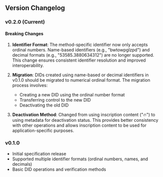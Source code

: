## Version Changelog

### v0.2.0 (Current)

#### Breaking Changes
1. **Identifier Format**: The method-specific identifier now only accepts ordinal numbers. Name-based identifiers (e.g., "bwtowpglzpd") and decimal formats (e.g., "53585.3880634312") are no longer supported. This change ensures consistent identifier resolution and improved interoperability.

2. **Migration**: DIDs created using name-based or decimal identifiers in v0.1.0 should be migrated to numerical ordinal format. The migration process involves:
   - Creating a new DID using the ordinal number format
   - Transferring control to the new DID
   - Deactivating the old DID

3. **Deactivation Method**: Changed from using inscription content ("🔥") to using metadata for deactivation status. This provides better consistency with other operations and allows inscription content to be used for application-specific purposes.

### v0.1.0
- Initial specification release
- Supported multiple identifier formats (ordinal numbers, names, and decimals)
- Basic DID operations and verification methods 
